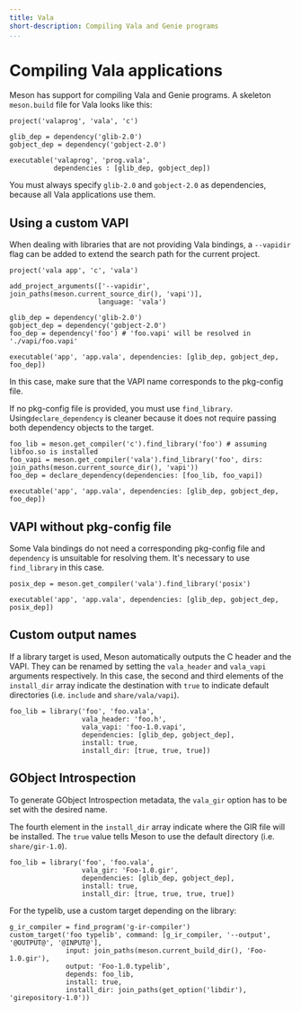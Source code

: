 ```yaml
---
title: Vala
short-description: Compiling Vala and Genie programs
...
```


# Compiling Vala applications

Meson has support for compiling Vala and Genie programs. A skeleton `meson.build` file for Vala looks like this:

```meson
project('valaprog', 'vala', 'c')

glib_dep = dependency('glib-2.0')
gobject_dep = dependency('gobject-2.0')

executable('valaprog', 'prog.vala',
           dependencies : [glib_dep, gobject_dep])
```

You must always specify `glib-2.0` and `gobject-2.0` as dependencies, because all Vala applications use them.

## Using a custom VAPI

When dealing with libraries that are not providing Vala bindings, a `--vapidir` flag can be added to extend the search path for the current project.

```meson
project('vala app', 'c', 'vala')

add_project_arguments(['--vapidir', join_paths(meson.current_source_dir(), 'vapi')], 
                      language: 'vala')
                      
glib_dep = dependency('glib-2.0')
gobject_dep = dependency('gobject-2.0')
foo_dep = dependency('foo') # 'foo.vapi' will be resolved in './vapi/foo.vapi'

executable('app', 'app.vala', dependencies: [glib_dep, gobject_dep, foo_dep])
```

In this case, make sure that the VAPI name corresponds to the pkg-config file. 

If no pkg-config file is provided, you must use `find_library`. Using`declare_dependency` is cleaner because it does not require passing both dependency objects to the target.

```meson
foo_lib = meson.get_compiler('c').find_library('foo') # assuming libfoo.so is installed
foo_vapi = meson.get_compiler('vala').find_library('foo', dirs: join_paths(meson.current_source_dir(), 'vapi'))
foo_dep = declare_dependency(dependencies: [foo_lib, foo_vapi])

executable('app', 'app.vala', dependencies: [glib_dep, gobject_dep, foo_dep])
```

## VAPI without pkg-config file

Some Vala bindings do not need a corresponding pkg-config file and `dependency` is unsuitable for resolving them. It's necessary to use `find_library` in this case.

```meson
posix_dep = meson.get_compiler('vala').find_library('posix')

executable('app', 'app.vala', dependencies: [glib_dep, gobject_dep, posix_dep])
```

## Custom output names

If a library target is used, Meson automatically outputs the C header and the VAPI. They can be renamed by setting the `vala_header` and `vala_vapi` arguments respectively. In this case, the second and third elements of the `install_dir` array indicate the destination with `true` to indicate default directories (i.e. `include` and `share/vala/vapi`).

```meson
foo_lib = library('foo', 'foo.vala', 
                  vala_header: 'foo.h',
                  vala_vapi: 'foo-1.0.vapi', 
                  dependencies: [glib_dep, gobject_dep],
                  install: true,
                  install_dir: [true, true, true])
```

## GObject Introspection

To generate GObject Introspection metadata, the `vala_gir` option has to be set with the desired name.

The fourth element in the `install_dir` array indicate where the GIR file will be installed. The `true` value tells Meson to use the default directory (i.e. `share/gir-1.0`).

```meson
foo_lib = library('foo', 'foo.vala', 
                  vala_gir: 'Foo-1.0.gir', 
                  dependencies: [glib_dep, gobject_dep],
                  install: true,
                  install_dir: [true, true, true, true])
```

For the typelib, use a custom target depending on the library:

```meson
g_ir_compiler = find_program('g-ir-compiler')
custom_target('foo typelib', command: [g_ir_compiler, '--output', '@OUTPUT@', '@INPUT@'],
              input: join_paths(meson.current_build_dir(), 'Foo-1.0.gir'),
              output: 'Foo-1.0.typelib',
              depends: foo_lib,
              install: true,
              install_dir: join_paths(get_option('libdir'), 'girepository-1.0'))
```
